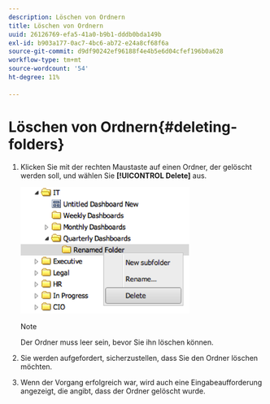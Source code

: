 ```yaml
---
description: Löschen von Ordnern
title: Löschen von Ordnern
uuid: 26126769-efa5-41a0-b9b1-dddb0bda149b
exl-id: b903a177-0ac7-4bc6-ab72-e24a8cf68f6a
source-git-commit: d9df90242ef96188f4e4b5e6d04cfef196b0a628
workflow-type: tm+mt
source-wordcount: '54'
ht-degree: 11%

---
```


# Löschen von Ordnern{#deleting-folders}

1. Klicken Sie mit der rechten Maustaste auf einen Ordner, der gelöscht werden soll, und wählen Sie **[!UICONTROL Delete]** aus.

   ![](assets/delete_folder.png)

   >[!NOTE]
   >
   >Der Ordner muss leer sein, bevor Sie ihn löschen können.

1. Sie werden aufgefordert, sicherzustellen, dass Sie den Ordner löschen möchten.
1. Wenn der Vorgang erfolgreich war, wird auch eine Eingabeaufforderung angezeigt, die angibt, dass der Ordner gelöscht wurde.
